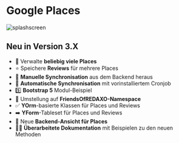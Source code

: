 # Google Places

![splashscreen](https://user-images.githubusercontent.com/16903055/140534021-cd09791c-9dc5-4c11-8f40-d16e72b43cf8.jpg)

## Neu in Version 3.X

* 💯 Verwalte **beliebig viele Places**
* ⭐ Speichere **Reviews** für mehrere Places
* 🔄️ **Manuelle Synchronisation** aus dem Backend heraus
* 🔄️ **Automatische Synchronisation** mit vorinstalliertem Cronjob
* 5️⃣ **Bootstrap 5** Modul-Beispiel
* 🦖 Umstellung auf **FriendsOfREDAXO-Namespace**
* ✅ **YOrm**-basierte Klassen für Places und Reviews
* ➡️ **YForm**-Tableset für Places und Reviews
* 🏪 Neue **Backend-Ansicht für Places**
* 💁🏻 **Überarbeitete Dokumentation** mit Beispielen zu den neuen Methoden
